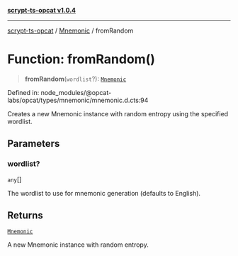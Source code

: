 [**scrypt-ts-opcat v1.0.4**](../../../README.md)

***

[scrypt-ts-opcat](../../../README.md) / [Mnemonic](../README.md) / fromRandom

# Function: fromRandom()

> **fromRandom**(`wordlist`?): [`Mnemonic`](../../../classes/Mnemonic.md)

Defined in: node\_modules/@opcat-labs/opcat/types/mnemonic/mnemonic.d.cts:94

Creates a new Mnemonic instance with random entropy using the specified wordlist.

## Parameters

### wordlist?

`any`[]

The wordlist to use for mnemonic generation (defaults to English).

## Returns

[`Mnemonic`](../../../classes/Mnemonic.md)

A new Mnemonic instance with random entropy.
